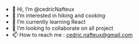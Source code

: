 - 👋 Hi, I’m @cedricNafteux
- 👀 I’m interested in hiking and cooking
- 🌱 I’m currently learning React
- 💞️ I’m looking to collaborate on all project
- 📫 How to reach me : cedric.nafteux@gmail.com

<!---
cedricNafteux/cedricNafteux is a ✨ special ✨ repository because its `README.md` (this file) appears on your GitHub profile.
You can click the Preview link to take a look at your changes.
--->
